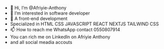 - 👋 Hi, I’m @Afriyie-Anthony
- 👀 I’m interested in software developer
- 🌱 A front-end development
- Specialized in HTML CSS JAVASCRIPT REACT NEXTJS TAILWIND CSS
- 📫 How to reach me WhatsApp contact 0550807914
- You can rich me on LinkedIn on Afriyie Anthony
- and all social meadia accouts

<!---
Afriyie-Anthony/Afriyie-Anthony is a ✨ special ✨ repository because its `README.md` (this file) appears on your GitHub profile.
You can click the Preview link to take a look at your changes.
--->
